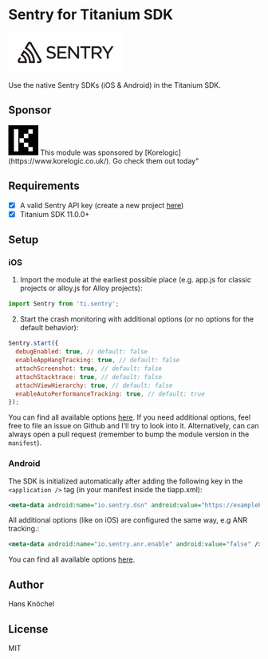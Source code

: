# Sentry for Titanium SDK

<img src="./.github/sentry-logo.png" height="80" />

Use the native Sentry SDKs (iOS & Android) in the Titanium SDK.

## Sponsor

<img src="./.github/sponsor-logo.jpg" height="60" />
This module was sponsored by [Korelogic](https://www.korelogic.co.uk/). Go check them out today"

## Requirements

- [x] A valid Sentry API key (create a new project [here](https://sentry.io/organizations/lambus/projects/new/))
- [x] Titanium SDK 11.0.0+

## Setup

### iOS

1. Import the module at the earliest possible place (e.g. app.js for classic projects or alloy.js for Alloy projects):
```js
import Sentry from 'ti.sentry';
```
2. Start the crash monitoring with additional options (or no options for the default behavior):
```js
Sentry.start({
  debugEnabled: true, // default: false
  enableAppHangTracking: true, // default: false
  attachScreenshot: true, // default: false
  attachStacktrace: true, // default: false
  attachViewHierarchy: true, // default: false
  enableAutoPerformanceTracking: true, // default: true
});
```
You can find all available options [here](https://docs.sentry.io/platforms/apple/guides/ios/configuration/options/).
If you need additional options, feel free to file an issue on Github and I'll try to look into it. Alternatively,
can can always open a pull request (remember to bump the module version in the `manifest`).

### Android

The SDK is initialized automatically after adding the following key in the `<application />` tag (in your manifest inside the tiapp.xml):
```xml
<meta-data android:name="io.sentry.dsn" android:value="https://examplePublicKey@o0.ingest.sentry.io/0" />
```
All additional options (like on iOS) are configured the same way, e.g ANR tracking.:
```xml
<meta-data android:name="io.sentry.anr.enable" android:value="false" />
```
You can find all available options [here](https://docs.sentry.io/platforms/android/configuration/options/).

## Author

Hans Knöchel

## License

MIT
